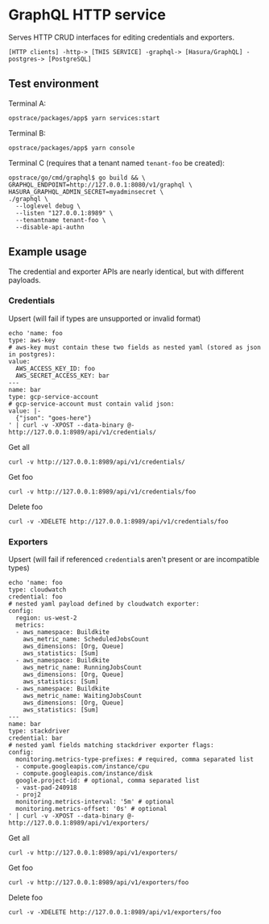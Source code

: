 # GraphQL HTTP service

Serves HTTP CRUD interfaces for editing credentials and exporters.

```
[HTTP clients] -http-> [THIS SERVICE] -graphql-> [Hasura/GraphQL] -postgres-> [PostgreSQL]
```

## Test environment

Terminal A:
```
opstrace/packages/app$ yarn services:start
```

Terminal B:
```
opstrace/packages/app$ yarn console
```

Terminal C (requires that a tenant named `tenant-foo` be created):
```
opstrace/go/cmd/graphql$ go build && \
GRAPHQL_ENDPOINT=http://127.0.0.1:8080/v1/graphql \
HASURA_GRAPHQL_ADMIN_SECRET=myadminsecret \
./graphql \
  --loglevel debug \
  --listen "127.0.0.1:8989" \
  --tenantname tenant-foo \
  --disable-api-authn
```

## Example usage

The credential and exporter APIs are nearly identical, but with different payloads.

### Credentials

Upsert (will fail if types are unsupported or invalid format)
```
echo 'name: foo
type: aws-key
# aws-key must contain these two fields as nested yaml (stored as json in postgres):
value:
  AWS_ACCESS_KEY_ID: foo
  AWS_SECRET_ACCESS_KEY: bar
---
name: bar
type: gcp-service-account
# gcp-service-account must contain valid json:
value: |-
  {"json": "goes-here"}
' | curl -v -XPOST --data-binary @- http://127.0.0.1:8989/api/v1/credentials/
```

Get all
```
curl -v http://127.0.0.1:8989/api/v1/credentials/
```

Get foo
```
curl -v http://127.0.0.1:8989/api/v1/credentials/foo
```

Delete foo
```
curl -v -XDELETE http://127.0.0.1:8989/api/v1/credentials/foo
```

### Exporters

Upsert (will fail if referenced `credential`s aren't present or are incompatible types)
```
echo 'name: foo
type: cloudwatch
credential: foo
# nested yaml payload defined by cloudwatch exporter:
config:
  region: us-west-2
  metrics:
  - aws_namespace: Buildkite
    aws_metric_name: ScheduledJobsCount
    aws_dimensions: [Org, Queue]
    aws_statistics: [Sum]
  - aws_namespace: Buildkite
    aws_metric_name: RunningJobsCount
    aws_dimensions: [Org, Queue]
    aws_statistics: [Sum]
  - aws_namespace: Buildkite
    aws_metric_name: WaitingJobsCount
    aws_dimensions: [Org, Queue]
    aws_statistics: [Sum]
---
name: bar
type: stackdriver
credential: bar
# nested yaml fields matching stackdriver exporter flags:
config:
  monitoring.metrics-type-prefixes: # required, comma separated list
  - compute.googleapis.com/instance/cpu
  - compute.googleapis.com/instance/disk
  google.project-id: # optional, comma separated list
  - vast-pad-240918
  - proj2
  monitoring.metrics-interval: '5m' # optional
  monitoring.metrics-offset: '0s' # optional
' | curl -v -XPOST --data-binary @- http://127.0.0.1:8989/api/v1/exporters/
```

Get all
```
curl -v http://127.0.0.1:8989/api/v1/exporters/
```

Get foo
```
curl -v http://127.0.0.1:8989/api/v1/exporters/foo
```

Delete foo
```
curl -v -XDELETE http://127.0.0.1:8989/api/v1/exporters/foo
```
